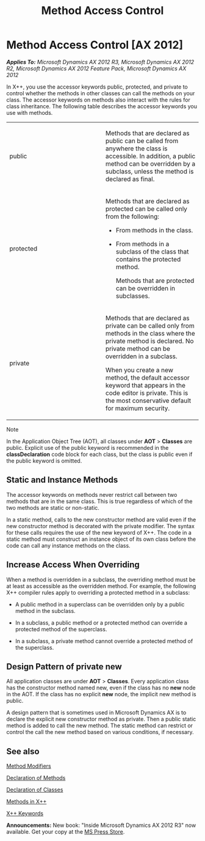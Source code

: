 ﻿---
title: Method Access Control
TOCTitle: Method Access Control
ms:assetid: 7e48ea21-074a-4d95-b1bd-fb400437de38
ms:mtpsurl: https://msdn.microsoft.com/en-us/library/Aa676482(v=AX.60)
ms:contentKeyID: 35246120
ms.date: 05/18/2015
mtps_version: v=AX.60
---

# Method Access Control [AX 2012]


_**Applies To:** Microsoft Dynamics AX 2012 R3, Microsoft Dynamics AX 2012 R2, Microsoft Dynamics AX 2012 Feature Pack, Microsoft Dynamics AX 2012_

In X++, you use the accessor keywords public, protected, and private to control whether the methods in other classes can call the methods on your class. The accessor keywords on methods also interact with the rules for class inheritance. The following table describes the accessor keywords you use with methods.

<table>
<colgroup>
<col style="width: 50%" />
<col style="width: 50%" />
</colgroup>
<tbody>
<tr class="odd">
<td><p>public</p></td>
<td><p>Methods that are declared as public can be called from anywhere the class is accessible. In addition, a public method can be overridden by a subclass, unless the method is declared as final.</p></td>
</tr>
<tr class="even">
<td><p>protected</p></td>
<td><p>Methods that are declared as protected can be called only from the following:</p>
<ul>
<li><p>From methods in the class.</p></li>
<li><p>From methods in a subclass of the class that contains the protected method.</p>
<p>Methods that are protected can be overridden in subclasses.</p></li>
</ul></td>
</tr>
<tr class="odd">
<td><p>private</p></td>
<td><p>Methods that are declared as private can be called only from methods in the class where the private method is declared. No private method can be overridden in a subclass.</p>
<p>When you create a new method, the default accessor keyword that appears in the code editor is private. This is the most conservative default for maximum security.</p></td>
</tr>
</tbody>
</table>



> [!NOTE]
> <P>In the Application Object Tree (AOT), all classes under <STRONG>AOT</STRONG> &gt; <STRONG>Classes</STRONG> are public. Explicit use of the public keyword is recommended in the <STRONG>classDeclaration</STRONG> code block for each class, but the class is public even if the public keyword is omitted.</P>



## Static and Instance Methods

The accessor keywords on methods never restrict call between two methods that are in the same class. This is true regardless of which of the two methods are static or non-static.

In a static method, calls to the new constructor method are valid even if the new constructor method is decorated with the private modifier. The syntax for these calls requires the use of the new keyword of X++. The code in a static method must construct an instance object of its own class before the code can call any instance methods on the class.

## Increase Access When Overriding

When a method is overridden in a subclass, the overriding method must be at least as accessible as the overridden method. For example, the following X++ compiler rules apply to overriding a protected method in a subclass:

  - A public method in a superclass can be overridden only by a public method in the subclass.

  - In a subclass, a public method or a protected method can override a protected method of the superclass.

  - In a subclass, a private method cannot override a protected method of the superclass.

## Design Pattern of private new

All application classes are under **AOT** \> **Classes**. Every application class has the constructor method named new, even if the class has no **new** node in the AOT. If the class has no explicit **new** node, the implicit new method is public.

A design pattern that is sometimes used in Microsoft Dynamics AX is to declare the explicit new constructor method as private. Then a public static method is added to call the new method. The static method can restrict or control the call the new method based on various conditions, if necessary.

## See also

[Method Modifiers](method-modifiers.md)

[Declaration of Methods](declaration-of-methods.md)

[Declaration of Classes](declaration-of-classes.md)

[Methods in X++](methods-in-x.md)

[X++ Keywords](x-keywords.md)

  
**Announcements:** New book: "Inside Microsoft Dynamics AX 2012 R3" now available. Get your copy at the [MS Press Store](https://www.microsoftpressstore.com/store/inside-microsoft-dynamics-ax-2012-r3-9780735685109).


